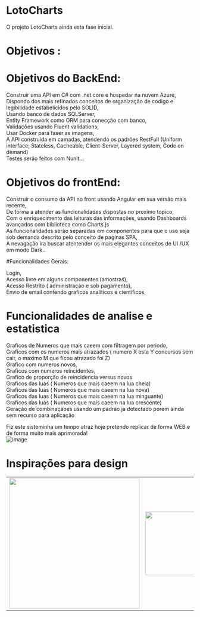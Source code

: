 # LotoCharts
O projeto LotoCharts ainda esta fase inicial.

# Objetivos :

# Objetivos do BackEnd: <br>
Construir uma API em C# com .net core e hospedar na nuvem Azure, <br>
Dispondo dos mais refinados conceitos de organização de codigo e legibilidade estabelicidos pelo SOLID, <br>
Usando banco de dados SQLServer, <br>
Entity Framework como ORM para conecção com banco, <br>
Validações usando Fluent validations, <br>
Usar Docker para faser as imagens, <br>
A API construida em camadas, atendendo os padrões RestFull (Uniform interface, Stateless, Cacheable, Client-Server, Layered system, Code on demand) <br>
Testes serão feitos com Nunit... <br>

# Objetivos do frontEnd: <br>
Construir o consumo da API no front usando Angular em sua versão mais recente, <br>
De forma a atender as funcionalidades dispostas no proximo topico, <br>
Com o enriquecimento das leituras das informações, usando Dashboards avançados com biblioteca como Charts.js <br>
As funcionalidades serão separadas em componentes para que o uso seja sob demanda descrito pelo conceito de paginas SPA, <br>
A nevagação ira buscar atentender os mais elegantes conceitos de UI /UX em modo Dark.. <br>

#Funcionalidades Gerais: <br>


Login, <br>
Acesso livre em alguns componentes (amostras), <br>
Acesso Restrito ( administração e sob pagamento), <br>
Envio de email contendo graficos analiticos e cientificos, <br>

# Funcionalidades de analise e estatistica <br>

Graficos de Numeros que mais caeem com filtragem por periodo, <br>
Graficos com os numeros mais atrazados ( numero X esta Y concursos sem cair, o maximo M que ficou atrazado foi Z) <br>
Grafico com numeros novos, <br>
Graficos com numeros reincidentes, <br>
Grafico de proporção de reincidencia versus novos <br>
Graficos das luas ( Numeros que mais caeem na lua cheia) <br>
Graficos das luas ( Numeros que mais caeem na lua nova) <br>
Graficos das luas ( Numeros que mais caeem na lua minguante) <br>
Graficos das luas ( Numeros que mais caeem na lua crescente) <br>
Geração de combinaçãoes usando um padrão ja detectado porem ainda sem recurso para aplicação <br>



Fiz este sisteminha um tempo atraz hoje pretendo replicar de forma WEB e de forma muito mais aprimorada! <br>
![image](https://user-images.githubusercontent.com/37316110/213823284-734eee30-03a7-452f-9eb6-33f8cde96b0e.png)

# Inspirações para design <br>




<table style="width:100%" align="center">

   <tr>
    <td> <img src="https://user-images.githubusercontent.com/37316110/213824107-24b6f411-92dd-45fe-8b7a-85ef02994a0f.png" width="350"/> </td>
    <td> <img src="https://user-images.githubusercontent.com/37316110/213824606-4a6071a9-9868-4de4-84fe-2486e9c9945f.png" width="350" height="170" /></td>
    <td> <img src="https://user-images.githubusercontent.com/37316110/213824718-e3062871-aab6-49d9-abaf-c7c62818f6d3.png" width="350"/></td>  
  </tr


</table>







